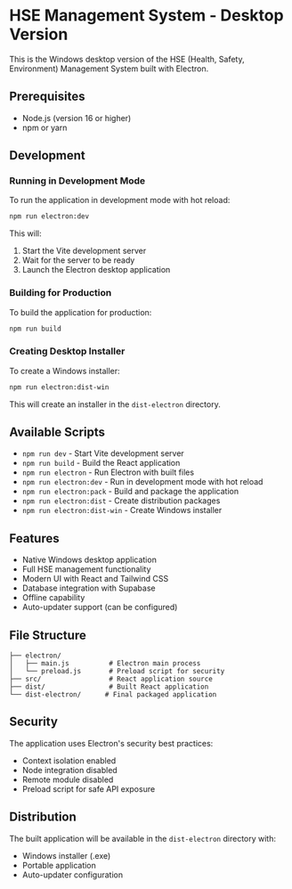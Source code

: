 # HSE Management System - Desktop Version

This is the Windows desktop version of the HSE (Health, Safety, Environment) Management System built with Electron.

## Prerequisites

- Node.js (version 16 or higher)
- npm or yarn

## Development

### Running in Development Mode

To run the application in development mode with hot reload:

```bash
npm run electron:dev
```

This will:
1. Start the Vite development server
2. Wait for the server to be ready
3. Launch the Electron desktop application

### Building for Production

To build the application for production:

```bash
npm run build
```

### Creating Desktop Installer

To create a Windows installer:

```bash
npm run electron:dist-win
```

This will create an installer in the `dist-electron` directory.

## Available Scripts

- `npm run dev` - Start Vite development server
- `npm run build` - Build the React application
- `npm run electron` - Run Electron with built files
- `npm run electron:dev` - Run in development mode with hot reload
- `npm run electron:pack` - Build and package the application
- `npm run electron:dist` - Create distribution packages
- `npm run electron:dist-win` - Create Windows installer

## Features

- Native Windows desktop application
- Full HSE management functionality
- Modern UI with React and Tailwind CSS
- Database integration with Supabase
- Offline capability
- Auto-updater support (can be configured)

## File Structure

```
├── electron/
│   ├── main.js          # Electron main process
│   └── preload.js       # Preload script for security
├── src/                 # React application source
├── dist/                # Built React application
└── dist-electron/      # Final packaged application
```

## Security

The application uses Electron's security best practices:
- Context isolation enabled
- Node integration disabled
- Remote module disabled
- Preload script for safe API exposure

## Distribution

The built application will be available in the `dist-electron` directory with:
- Windows installer (.exe)
- Portable application
- Auto-updater configuration